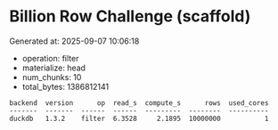 # Billion Row Challenge (scaffold)

Generated at: 2025-09-07 10:06:18

- operation: filter
- materialize: head
- num_chunks: 10
- total_bytes: 1386812141

```text
backend  version      op  read_s  compute_s      rows  used_cores
-------  -------  ------  ------  ---------  --------  ----------
duckdb   1.3.2    filter  6.3528     2.1895  10000000           1
```
